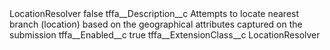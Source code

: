 <?xml version="1.0" encoding="UTF-8"?>
<CustomMetadata xmlns="http://soap.sforce.com/2006/04/metadata" xmlns:xsi="http://www.w3.org/2001/XMLSchema-instance" xmlns:xsd="http://www.w3.org/2001/XMLSchema">
    <label>LocationResolver</label>
    <protected>false</protected>
    <values>
        <field>tffa__Description__c</field>
        <value xsi:type="xsd:string">Attempts to locate nearest branch (location) based on the geographical attributes captured on the submission</value>
    </values>
    <values>
        <field>tffa__Enabled__c</field>
        <value xsi:type="xsd:boolean">true</value>
    </values>
    <values>
        <field>tffa__ExtensionClass__c</field>
        <value xsi:type="xsd:string">LocationResolver</value>
    </values>
</CustomMetadata>
